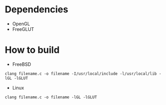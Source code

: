 # Dependencies
- OpenGL
- FreeGLUT

# How to build
- FreeBSD
```
clang filename.c -o filename -I/usr/local/include -l/usr/local/lib -lGL -lGLUT
```

- Linux
```
clang filename.c -o filename -lGL -lGLUT
```
